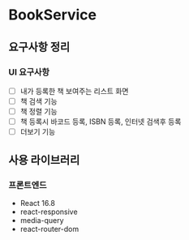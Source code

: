 # BookService

## 요구사항 정리

### UI 요구사항

- [ ] 내가 등록한 책 보여주는 리스트 화면
- [ ] 책 검색 기능
- [ ] 책 정렬 기능
- [ ] 책 등록시 바코드 등록, ISBN 등록, 인터넷 검색후 등록
- [ ] 더보기 기능

## 사용 라이브러리

### 프론트엔드 

* React 16.8
* react-responsive
* media-query
* react-router-dom
